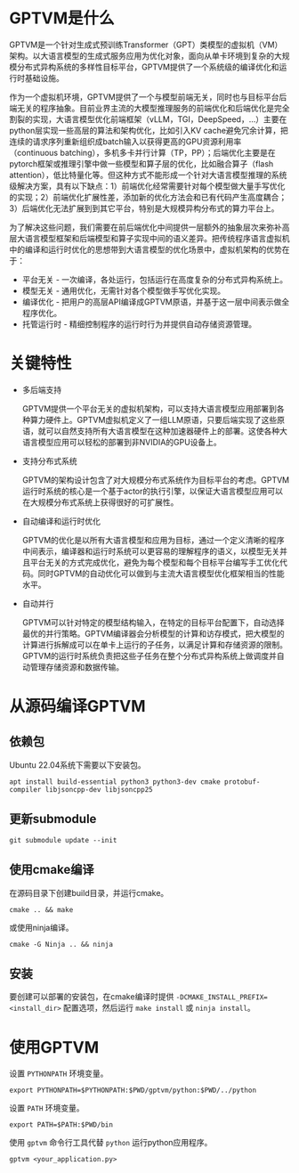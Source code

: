 # GPTVM是什么

GPTVM是一个针对生成式预训练Transformer（GPT）类模型的虚拟机（VM）架构。以大语言模型的生成式服务应用为优化对象，面向从单卡环境到复杂的大规模分布式异构系统的多样性目标平台，GPTVM提供了一个系统级的编译优化和运行时基础设施。

作为一个虚拟机环境，GPTVM提供了一个与模型前端无关，同时也与目标平台后端无关的程序抽象。目前业界主流的大模型推理服务的前端优化和后端优化是完全割裂的实现，大语言模型优化前端框架（vLLM，TGI，DeepSpeed，...）主要在python层实现一些高层的算法和架构优化，比如引入KV cache避免冗余计算，把连续的请求序列重新组织成batch输入以获得更高的GPU资源利用率（continuous batching），多机多卡并行计算（TP，PP）；后端优化主要是在pytorch框架或推理引擎中做一些模型和算子层的优化，比如融合算子（flash attention），低比特量化等。但这种方式不能形成一个针对大语言模型推理的系统级解决方案，具有以下缺点：1）前端优化经常需要针对每个模型做大量手写优化的实现；2）前端优化扩展性差，添加新的优化方法会和已有代码产生高度耦合；3）后端优化无法扩展到到其它平台，特别是大规模异构分布式的算力平台上。

为了解决这些问题，我们需要在前后端优化中间提供一层额外的抽象层次来弥补高层大语言模型框架和后端模型和算子实现中间的语义差异。把传统程序语言虚拟机中的编译和运行时优化的思想带到大语言模型的优化场景中，虚拟机架构的优势在于：

* 平台无关 - 一次编译，各处运行，包括运行在高度复杂的分布式异构系统上。
* 模型无关 - 通用优化，无需针对各个模型做手写优化实现。
* 编译优化 - 把用户的高层API编译成GPTVM原语，并基于这一层中间表示做全程序优化。
* 托管运行时 - 精细控制程序的运行时行为并提供自动存储资源管理。

# 关键特性

* 多后端支持

  GPTVM提供一个平台无关的虚拟机架构，可以支持大语言模型应用部署到各种算力硬件上。GPTVM虚拟机定义了一组LLM原语，只要后端实现了这些原语，就可以自然支持所有大语言模型在这种加速器硬件上的部署。这使各种大语言模型应用可以轻松的部署到非NVIDIA的GPU设备上。

* 支持分布式系统

  GPTVM的架构设计包含了对大规模分布式系统作为目标平台的考虑。GPTVM运行时系统的核心是一个基于actor的执行引擎，以保证大语言模型应用可以在大规模分布式系统上获得很好的可扩展性。

* 自动编译和运行时优化

  GPTVM的优化是以所有大语言模型和应用为目标，通过一个定义清晰的程序中间表示，编译器和运行时系统可以更容易的理解程序的语义，以模型无关并且平台无关的方式完成优化，避免为每个模型和每个目标平台编写手工优化代码。同时GPTVM的自动优化可以做到与主流大语言模型优化框架相当的性能水平。

* 自动并行

  GPTVM可以针对特定的模型结构输入，在特定的目标平台配置下，自动选择最优的并行策略。GPTVM编译器会分析模型的计算和访存模式，把大模型的计算进行拆解成可以在单卡上运行的子任务，以满足计算和存储资源的限制。GPTVM的运行时系统负责把这些子任务在整个分布式异构系统上做调度并自动管理存储资源和数据传输。

# 从源码编译GPTVM

## 依赖包

Ubuntu 22.04系统下需要以下安装包。

```shell
apt install build-essential python3 python3-dev cmake protobuf-compiler libjsoncpp-dev libjsoncpp25
```

## 更新submodule

```shell
git submodule update --init
```

## 使用cmake编译

在源码目录下创建build目录，并运行cmake。

```shell
cmake .. && make
```
或使用ninja编译。
```shell
cmake -G Ninja .. && ninja
```

## 安装

要创建可以部署的安装包，在cmake编译时提供 `-DCMAKE_INSTALL_PREFIX=<install_dir>` 配置选项，然后运行
`make install` 或 `ninja install`。

# 使用GPTVM

设置 `PYTHONPATH` 环境变量。
```shell
export PYTHONPATH=$PYTHONPATH:$PWD/gptvm/python:$PWD/../python
```

设置 `PATH` 环境变量。
```shell
export PATH=$PATH:$PWD/bin
```

使用 `gptvm` 命令行工具代替 `python` 运行python应用程序。
```shell
gptvm <your_application.py>
```
